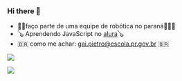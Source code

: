 ### Hi there 👋

- 🤖🤖faço parte de uma equipe de robótica no paraná🤖🤖🤖
- 🪕 Aprendendo JavaScript no [alura](https://www.alura.com.br/)🪕
- 🇧🇷 como me achar: gai.pietro@escola.pr.gov.br 🇧🇷


![](https://media1.tenor.com/m/2N5GDoyNGOoAAAAC/dancing-emoji.gif)

![](https://media.tenor.com/JA0NtDN00lsAAAAi/textbubble-nerd.gif)
